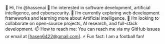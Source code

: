 👋 Hi, I’m @hassenai
👀 I’m interested in software development, artificial intelligence, and cybersecurity.
🌱 I’m currently exploring web development frameworks and learning more about Artificial intelligence.
💞️ I’m looking to collaborate on open-source projects, AI research, and full-stack development.
📫 How to reach me: You can reach me via my GitHub issues or email at [hasen6422@gmail.com].
⚡ Fun fact: I am a football fan!
